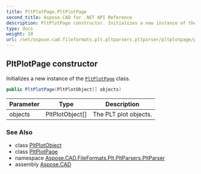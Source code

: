 ```yaml
---
title: PltPlotPage.PltPlotPage
second_title: Aspose.CAD for .NET API Reference
description: PltPlotPage constructor. Initializes a new instance of the PltPlotPage class
type: docs
weight: 10
url: /net/aspose.cad.fileformats.plt.pltparsers.pltparser/pltplotpage/pltplotpage/
---
```

## PltPlotPage constructor

Initializes a new instance of the [`PltPlotPage`](../) class.

```csharp
public PltPlotPage(PltPlotObject[] objects)
```

| Parameter | Type | Description |
| --- | --- | --- |
| objects | PltPlotObject[] | The PLT plot objects. |

### See Also

* class [PltPlotObject](../../../aspose.cad.fileformats.plt.pltparsers.pltparser.pltplotitems/pltplotobject/)
* class [PltPlotPage](../)
* namespace [Aspose.CAD.FileFormats.Plt.PltParsers.PltParser](../../pltplotpage/)
* assembly [Aspose.CAD](../../../)


